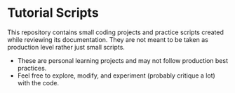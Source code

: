 # Tutorial Scripts

This repository contains small coding projects and practice scripts created while reviewing its documentation. They are not meant to be taken as production level rather just small scripts. 
- These are personal learning projects and may not follow production best practices.
- Feel free to explore, modify, and experiment (probably critique a lot) with the code.
